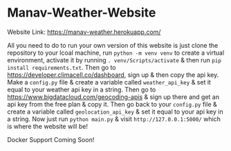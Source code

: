 # Manav-Weather-Website

Website Link: https://manav-weather.herokuapp.com/

All you need to do to run your own version of this website is just clone the repository to your lcoal machine, run `python -m venv venv` to create a virtual environment, activate it by running `. venv/Scripts/activate` & then run `pip install requirements.txt`. Then go to https://developer.climacell.co/dashboard, sign up & then copy the api key. Make a `config.py` file & create a variable called `weather_api_key` & set it equal to your weather api key in a string. Then go to https://www.bigdatacloud.com/geocoding-apis & sign up there and get an api key from the free plan & copy it. Then go back to your `config.py` file & create a variable called `geolocation_api_key` & set it equal to your api key in a string. Now just run `python main.py` & visit `http://127.0.0.1:5000/` which is where the website will be!

Docker Support Coming Soon!
